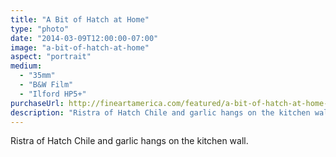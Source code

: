 ```yaml
---
title: "A Bit of Hatch at Home"
type: "photo"
date: "2014-03-09T12:00:00-07:00"
image: "a-bit-of-hatch-at-home"
aspect: "portrait"
medium:
  - "35mm"
  - "B&W Film"
  - "Ilford HP5+"
purchaseUrl: http://fineartamerica.com/featured/a-bit-of-hatch-at-home-jesse-allen.html
description: "Ristra of Hatch Chile and garlic hangs on the kitchen wall."
---
```


Ristra of Hatch Chile and garlic hangs on the kitchen wall.
